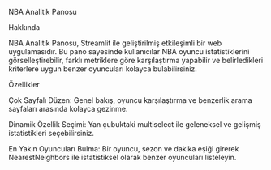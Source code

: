 NBA Analitik Panosu

Hakkında

NBA Analitik Panosu, Streamlit ile geliştirilmiş etkileşimli bir web uygulamasıdır. Bu pano sayesinde kullanıcılar NBA oyuncu istatistiklerini görselleştirebilir, farklı metriklere göre karşılaştırma yapabilir ve belirledikleri kriterlere uygun benzer oyuncuları kolayca bulabilirsiniz.

Özellikler

Çok Sayfalı Düzen: Genel bakış, oyuncu karşılaştırma ve benzerlik arama sayfaları arasında kolayca gezinme.

Dinamik Özellik Seçimi: Yan çubuktaki multiselect ile geleneksel ve gelişmiş istatistikleri seçebilirsiniz.

En Yakın Oyuncuları Bulma: Bir oyuncu, sezon ve dakika eşiği girerek NearestNeighbors ile istatistiksel olarak benzer oyuncuları listeleyin.


